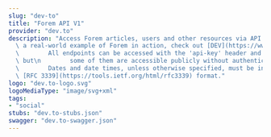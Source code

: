 ```yaml
---
slug: "dev-to"
title: "Forem API V1"
provider: "dev.to"
description: "Access Forem articles, users and other resources via API.\n        For\
  \ a real-world example of Forem in action, check out [DEV](https://www.dev.to).\n\
  \        All endpoints can be accessed with the 'api-key' header and a accept header,\
  \ but\n        some of them are accessible publicly without authentication.\n\n\
  \        Dates and date times, unless otherwise specified, must be in\n        the\
  \ [RFC 3339](https://tools.ietf.org/html/rfc3339) format."
logo: "dev.to-logo.svg"
logoMediaType: "image/svg+xml"
tags:
- "social"
stubs: "dev.to-stubs.json"
swagger: "dev.to-swagger.json"
---
```

